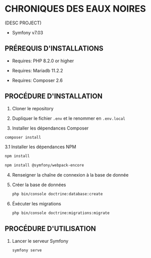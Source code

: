 # CHRONIQUES DES EAUX NOIRES

(DESC PROJECT)
- Symfony v7.03
## PRÉREQUIS D'INSTALLATIONS

- Requires: PHP 8.2.0 or higher

- Requires: Mariadb 11.2.2

- Requires: Composer 2.6

## PROCÉDURE D'INSTALLATION

1. Cloner le repository

2. Dupliquer le fichier `.env` et le renommer en `.env.local`

3. Installer les dépendances Composer
```bash
composer install
```

3.1 Installer les dépendances NPM
```bash
npm install

npm install @symfony/webpack-encore 
```

4. Renseigner la chaîne de connexion à la base de donnée

5. Créer la base de données
    ```bash
    php bin/console doctrine:database:create
    ```

5. Éxécuter les migrations
    ```bash
    php bin/console doctrine:migrations:migrate
    ```

## PROCÉDURE D'UTILISATION

1. Lancer le serveur Symfony
    ```bash
    symfony serve
    ```
